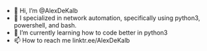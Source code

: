 - 👋 Hi, I’m @AlexDeKalb
- 👀 I specialized in network automation, specifically using python3, powershell, and bash. 
- 🌱 I’m currently learning how to code better in python3 
- 📫 How to reach me linktr.ee/AlexDeKalb

<!---
AlexDeKalb/AlexDeKalb is a ✨ special ✨ repository because its `README.md` (this file) appears on your GitHub profile.
You can click the Preview link to take a look at your changes.
--->

